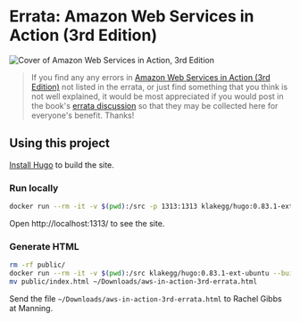 # Errata: Amazon Web Services in Action (3rd Edition)

![Cover of Amazon Web Services in Action, 3rd Edition](https://images.manning.com/264/352/resize/book/f/bc1b7ca-d446-42bf-a66d-a522d312c86e/Wittig-3ed-HI.png)

> If you find any any errors in [Amazon Web Services in Action (3rd Edition)](https://bit.ly/amazon-web-services-in-action-3rd-edition) not listed in the errata, or just find something that you think is not well explained, it would be most appreciated if you would post in the book's [errata discussion](https://livebook.manning.com/book/amazon-web-services-in-action-third-edition/Errata/) so that they may be collected here for everyone's benefit. Thanks!

## Using this project

[Install Hugo](http://gohugo.io/overview/installing/) to build the site.

### Run locally

```bash
docker run --rm -it -v $(pwd):/src -p 1313:1313 klakegg/hugo:0.83.1-ext-ubuntu server --buildDrafts --bind 0.0.0.0 -w
```

Open http://localhost:1313/ to see the site.

### Generate HTML

```bash
rm -rf public/
docker run --rm -it -v $(pwd):/src klakegg/hugo:0.83.1-ext-ubuntu --buildDrafts
mv public/index.html ~/Downloads/aws-in-action-3rd-errata.html
```

Send the file `~/Downloads/aws-in-action-3rd-errata.html` to Rachel Gibbs at Manning.
